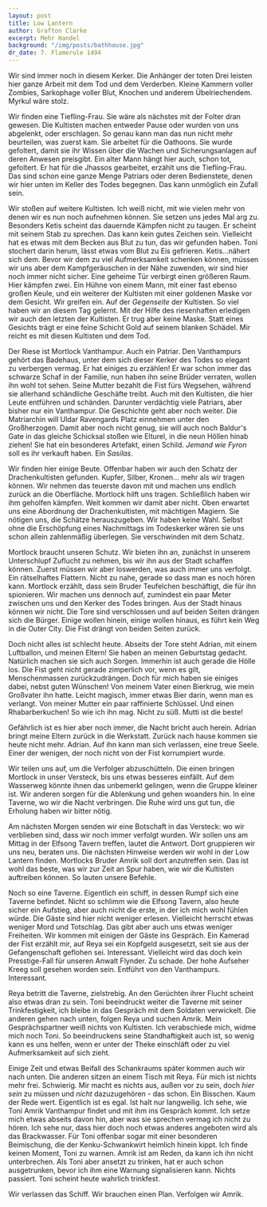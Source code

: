 ```yaml
---
layout: post
title: Low Lantern
author: Grafton Clarke
excerpt: Mehr Handel
background: "/img/posts/bathhouse.jpg"
dr_date: 7. Flamerule 1494
---
```


Wir sind immer noch in diesem Kerker. Die Anhänger der toten Drei leisten hier
ganze Arbeit mit dem Tod und dem Verderben. Kleine Kammern voller Zombies,
Sarkophage voller Blut, Knochen und anderem Übelriechendem. Myrkul wäre stolz.

Wir finden eine Tiefling-Frau. Sie wäre als nächstes mit der Folter dran
gewesen. Die Kultisten machen entweder Pause oder wurden von uns abgelenkt,
oder erschlagen. So genau kann man das nun nicht mehr beurteilen, was zuerst
kam. Sie arbeitet für die Oathoons. Sie wurde gefoltert, damit sie ihr Wissen
über die Wachen und Sicherungsanlagen auf deren Anwesen preisgibt. Ein alter
Mann hängt hier auch, schon tot, gefoltert. Er hat für die Jhassos gearbeitet,
erzählt uns die Tiefling-Frau. Das sind schon eine ganze Menge Patriars oder
deren Bedienstete, denen wir hier unten im Keller des Todes begegnen. Das kann
unmöglich ein Zufall sein.

Wir stoßen auf weitere Kultisten. Ich weiß nicht, mit wie vielen mehr von denen
wir es nun noch aufnehmen können. Sie setzen uns jedes Mal arg zu. Besonders
Ketis scheint das dauernde Kämpfen nicht zu taugen. Er scheint mit seinem Stab
zu sprechen. Das kann kein gutes Zeichen sein. Vielleicht hat es etwas mit dem
Becken aus Blut zu tun, das wir gefunden haben. Toni stochert darin herum,
lässt etwas vom Blut zu Eis gefrieren. Ketis…nähert sich dem. Bevor wir dem zu
viel Aufmerksamkeit schenken können, müssen wir uns aber dem Kampfgeräuschen in
der Nähe zuwenden, wir sind hier noch immer nicht sicher. Eine geheime Tür
verbirgt einen größeren Raum. Hier kämpfen zwei. Ein Hühne von einem Mann, mit
einer fast ebenso großen Keule, und ein weiterer der Kultisten mit einer
goldenen Maske vor dem Gesicht. Wir greifen ein. Auf der *Gegenseite* der
Kultisten. So viel haben wir an diesem Tag gelernt. Mit der Hilfe des
riesenhaften erledigen wir auch den letzten der Kultisten. Er trug aber keine
Maske. Statt eines Gesichts trägt er eine feine Schicht Gold auf seinem blanken
Schädel. Mir reicht es mit diesen Kultisten und dem Tod.

Der Riese ist Mortlock Vanthampur. Auch ein Patriar. Den Vanthampurs gehört das
Badehaus, unter dem sich dieser Kerker des Todes so elegant zu verbergen
vermag. Er hat einiges zu erzählen! Er war schon immer das schwarze Schaf in
der Familie, nun haben ihn seine Brüder verraten, wollen ihn wohl tot sehen.
Seine Mutter bezahlt die Fist fürs Wegsehen, während sie allerhand schändliche
Geschäfte treibt. Auch mit den Kultisten, die hier Leute entführen und
schänden. Darunter verdächtig viele Patriars, aber bisher nur ein Vanthampur.
Die Geschichte geht aber noch weiter. Die Matriarchin will Uldar Ravengards
Platz einnehmen unter den Großherzogen. Damit aber noch nicht genug, sie will
auch noch Baldur's Gate in das gleiche Schicksal stoßen wie Elturel, in die
neun Höllen hinab ziehen! Sie hat ein besonderes Artefakt, einen Schild.
*Jemand wie Fyron* soll es ihr verkauft haben. Ein *Sasilas*.

Wir finden hier einige Beute. Offenbar haben wir auch den Schatz der Drachenkultisten
gefunden. Kupfer, Silber, Kronen… mehr als wir tragen können. Wir nehmen das
teuerste davon mit und machen uns endlich zurück an die Oberfläche. Mortlock hilft
uns tragen. Schließlich haben wir ihm geholfen kämpfen. Weit kommen wir damit
aber nicht. Oben erwartet uns eine Abordnung der Drachenkultisten, mit mächtigen
Magiern. Sie nötigen uns, die Schätze herauszugeben. Wir haben keine Wahl. Selbst
ohne die Erschöpfung eines Nachmittags im Todeskerker wären sie uns schon allein
zahlenmäßig überlegen. Sie verschwinden mit dem Schatz.

Mortlock braucht unseren Schutz. Wir bieten ihn an, zunächst in unserem
Unterschlupf Zuflucht zu nehmen, bis wir ihn aus der Stadt schaffen können.
Zuerst müssen wir aber loswerden, was auch immer uns verfolgt. Ein rätselhaftes
Flattern. Nicht zu nahe, gerade so dass man es noch hören kann. Mortlock erzählt,
dass sein Bruder Teufelchen beschäftigt, die für ihn spionieren. Wir machen uns
dennoch auf, zumindest ein paar Meter zwischen uns und den Kerker des Todes
bringen. Aus der Stadt hinaus können wir nicht. Die Tore sind verschlossen und
auf beiden Seiten drängen sich die Bürger. Einige wollen hinein, einige wollen
hinaus, es führt kein Weg in die Outer City. Die Fist drängt von beiden Seiten
zurück.

Doch nicht alles ist schlecht heute. Abseits der Tore steht Adrian, mit einem
Luftballon, und meinen Eltern! Sie haben an meinen Geburtstag gedacht. Natürlich
machen sie sich auch Sorgen. Immerhin ist auch gerade die Hölle los. Die Fist
geht nicht gerade zimperlich vor, wenn es gilt, Menschenmassen zurückzudrängen.
Doch für mich haben sie einiges dabei, nebst guten Wünschen! Von meinem Vater
einen Bierkrug, wie mein Großvater ihn hatte. Leicht magisch, immer etwas Bier
darin, wenn man es verlangt. Von meiner Mutter ein paar raffinierte Schlüssel.
Und einen Rhabarberkuchen! So wie ich ihn mag. Nicht zu süß. Mutti ist die beste!

Gefährlich ist es hier aber noch immer, die Nacht bricht auch herein. Adrian
bringt meine Eltern zurück in die Werkstatt. Zurück nach hause kommen sie heute
nicht mehr. Adrian. Auf ihn kann man sich verlassen, eine treue Seele. Einer der
wenigen, der noch nicht von der Fist korrumpiert wurde.

Wir teilen uns auf, um die Verfolger abzuschütteln. Die einen bringen Mortlock
in unser Versteck, bis uns etwas besseres einfällt. Auf dem Wasserweg könnte
ihnen das unbemerkt gelingen, wenn die Gruppe kleiner ist. Wir anderen sorgen
für die Ablenkung und gehen woanders hin. In eine Taverne, wo wir die Nacht
verbringen. Die Ruhe wird uns gut tun, die Erholung haben wir bitter nötig.

Am nächsten Morgen senden wir eine Botschaft in das Versteck: wo wir verblieben
sind, dass wir noch immer verfolgt wurden. Wir sollen uns am Mittag in der
Elfsong Tavern treffen, lautet die Antwort. Dort gruppieren wir uns neu,
beraten uns. Die nächsten Hinweise werden wir wohl in der Low Lantern finden.
Mortlocks Bruder Amrik soll dort anzutreffen sein. Das ist wohl das beste, was
wir zur Zeit an Spur haben, wie wir die Kultisten auftreiben können. So lauten
unsere Befehle.

Noch so eine Taverne. Eigentlich ein schiff, in dessen Rumpf sich eine Taverne
befindet. Nicht so schlimm wie die Elfsong Tavern, also heute sicher ein
Aufstieg, aber auch nicht die erste, in der ich mich wohl fühlen würde. Die
Gäste sind hier nicht weniger erlesen. Vielleicht herrscht etwas weniger Mord
und Totschlag. Das gibt aber auch uns etwas weniger Freiheiten. Wir kommen mit
einigen der Gäste ins Gespräch. Ein Kamerad der Fist erzählt mir, auf Reya sei
ein Kopfgeld ausgesetzt, seit sie aus der Gefangenschaft geflohen sei.
Interessant. Vielleicht wird das doch kein Presstige-Fall für unseren Anwalt
Flynder. Zu schade. Der hohe Aufseher Kreeg soll gesehen worden sein. Entführt
von den Vanthampurs. Interessant.

Reya betritt die Taverne, zielstrebig. An den Gerüchten ihrer Flucht scheint also
etwas dran zu sein. Toni beeindruckt weiter die Taverne mit seiner Trinkfestigkeit,
ich bleibe in das Gespräch mit dem Soldaten verwickelt. Die anderen gehen nach
unten, folgen Reya und suchen Amrik. Mein Gesprächspartner weiß nichts von Kultisten.
Ich verabschiede mich, widme mich noch Toni. So beeindruckens seine Standhaftigkeit
auch ist, so wenig kann es uns helfen, wenn er unter der Theke einschläft oder
zu viel Aufmerksamkeit auf sich zieht.

Einige Zeit und etwas Beifall des Schankraums später kommen auch wir nach unten.
Die anderen sitzen an einem Tisch mit Reya. Für mich ist nichts mehr frei. Schwierig.
Mir macht es nichts aus, außen vor zu sein, doch *hier sein* zu müssen und *nicht*
dazuzugehören - das schon. Ein Bisschen. Kaum der Rede wert. Eigentlich ist es
egal. Ist halt nur langweilig. Ich sehe, wie Toni Amrik Vanthampur findet und
mit ihm ins Gespräch kommt. Ich setze mich etwas abseits davon hin, aber was
sie sprechen vermag ich nicht zu hören. Ich sehe nur, dass hier doch noch etwas
anderes angeboten wird als das Brackwasser. Für Toni offenbar sogar mit einer
besonderen Beimischung, die der Kenku-Schwankwirt heimlich hinein kippt. Ich
finde keinen Moment, Toni zu warnen. Amrik ist am Reden, da kann ich ihn nicht
unterbrechen. Als Toni aber ansetzt zu trinken, hat er auch schon ausgetrunken,
bevor ich ihm eine Warnung signalisieren kann. Nichts passiert. Toni scheint
heute wahrlich trinkfest.

Wir verlassen das Schiff. Wir brauchen einen Plan. Verfolgen wir Amrik.
